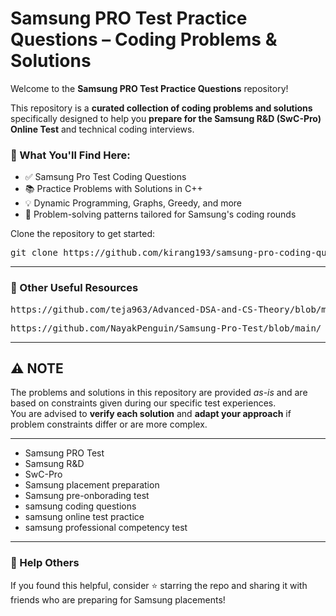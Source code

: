 # Samsung PRO Test Practice Questions – Coding Problems & Solutions

Welcome to the **Samsung PRO Test Practice Questions** repository!

This repository is a **curated collection of coding problems and solutions** specifically designed to help you **prepare for the Samsung R&D (SwC-Pro) Online Test** and technical coding interviews.

### 🚀 What You'll Find Here:
- ✅ Samsung Pro Test Coding Questions
- 📚 Practice Problems with Solutions in C++
- 💡 Dynamic Programming, Graphs, Greedy, and more
- 🧠 Problem-solving patterns tailored for Samsung's coding rounds

Clone the repository to get started:
<pre>git clone https://github.com/kirang193/samsung-pro-coding-questions</pre>

---
### 📂 Other Useful Resources


<pre>https://github.com/teja963/Advanced-DSA-and-CS-Theory/blob/master/Samsung%20R%20%26%20D/SwC-Pro-main/</pre>
<pre>https://github.com/NayakPenguin/Samsung-Pro-Test/blob/main/</pre>


---

## ⚠️ NOTE

The problems and solutions in this repository are provided *as-is* and are based on constraints given during our specific test experiences.  
You are advised to **verify each solution** and **adapt your approach** if problem constraints differ or are more complex.

---

- Samsung PRO Test
- Samsung R&D
- SwC-Pro
- Samsung placement preparation
- Samsung pre-onborading test
- samsung coding questions
- samsung online test practice
- samsung professional competency test

---

### 📣 Help Others

If you found this helpful, consider ⭐ starring the repo and sharing it with friends who are preparing for Samsung placements!
